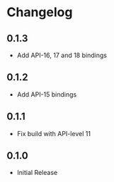 # Changelog

## 0.1.3

- Add API-16, 17 and 18 bindings

## 0.1.2

- Add API-15 bindings

## 0.1.1

- Fix build with API-level 11

## 0.1.0

- Initial Release